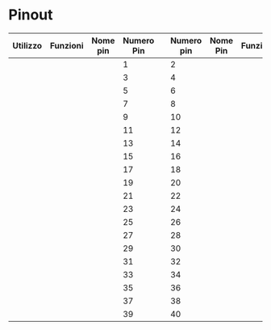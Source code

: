 
# Pinout

<center>

| Utilizzo | Funzioni | Nome pin | Numero Pin |    | Numero pin | Nome Pin | Funzioni | Utilizzo |
| --- | --- | --- | --- | --- | --- | --- | --- | --- |
|     |     |     |  1  |     |  2  |     |     |     |
|     |     |     |  3  |     |  4  |     |     |     |
|     |     |     |  5  |     |  6  |     |     |     |
|     |     |     |  7  |     |  8  |     |     |     |
|     |     |     |  9  |     |  10 |     |     |     |
|     |     |     |  11 |     |  12 |     |     |     |
|     |     |     |  13 |     |  14 |     |     |     |
|     |     |     |  15 |     |  16 |     |     |     |
|     |     |     |  17 |     |  18 |     |     |     |
|     |     |     |  19 |     |  20 |     |     |     |
|     |     |     |  21 |     |  22 |     |     |     |
|     |     |     |  23 |     |  24 |     |     |     |
|     |     |     |  25 |     |  26 |     |     |     |
|     |     |     |  27 |     |  28 |     |     |     |
|     |     |     |  29 |     |  30 |     |     |     |
|     |     |     |  31 |     |  32 |     |     |     |
|     |     |     |  33 |     |  34 |     |     |     |
|     |     |     |  35 |     |  36 |     |     |     |
|     |     |     |  37 |     |  38 |     |     |     |
|     |     |     |  39 |     |  40 |     |     |     |


</center>
